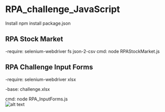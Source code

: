# RPA_challenge_JavaScript

Install
npm install package.json

## RPA Stock Market ##

-require:
	selenium-webdriver
	fs
	json-2-csv
cmd:
	node RPAStockMarket.js

## RPA Challenge Input Forms ##

-require:
	selenium-webdriver
	xlsx

-base: challenge.xlsx

cmd:
	node RPA_InputForms.js <br>
![alt text](https://raw.githubusercontent.com/digaumlv/RPA_challenge_JavaScript/main/ezgif.com-gif-maker%20(5).gif)
